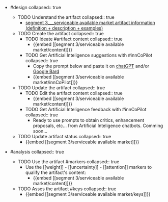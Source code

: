 
- #design
   collapsed:: true
  - TODO Understand the artifact
    collapsed:: true
    - [segment 3___serviceable available market artifact information (definition + description + examples)](https://go.innbok.com/#/page/innBoK%2Fsegment-%28id%29%2Fserviceable-available-market%2Finfo)
  - TODO Create the artifact
     collapsed:: true
    - TODO Ideate #artifact content
      collapsed:: true
      - {{embed [[segment 3/serviceable available market/content]]}}
    - TODO Get Artificial Inteligence suggestions with #innCoPilot
      collapsed:: true
      - Copy the prompt below and paste it on [chatGPT](https://chat.openai.com) and/or [Google Bard](https://bard.google.com/chat)
      - {{embed [[segment 3/serviceable available market/innCoPilot]]}}
  - TODO Update the artifact
    collapsed:: true
    - TODO Edit the artifact content
     collapsed:: true
      - {{embed [[segment 3/serviceable available market/content]]}}
    - TODO Get Artificial Inteligence feedback with #innCoPilot
      collapsed:: true
      - Ready to use prompts to obtain critics, enhancement proposals, etc... from Artificial Inteligence chatbots. Comming soon...
  - TODO Update artifact status
    collapsed:: true
    - {{embed [[segment 3/serviceable available market]]}}


- #analysis
  collapsed:: true
  - TODO Use the artifact #markers
    collapsed:: true
    - Use the [[weight]] - [[uncertainty]] - [[attention]] markers to qualify the artifact's content:
      - {{embed [[segment 3/serviceable available market/content]]}}
  - TODO Asses the artifact #keys
    collapsed:: true
    - {{embed [[segment 3/serviceable available market/keys]]}}



